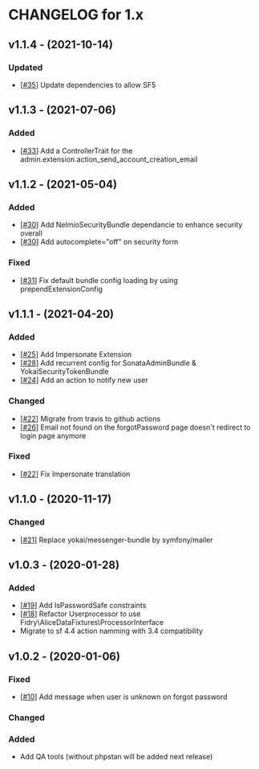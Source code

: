 CHANGELOG for 1.x
===================

## v1.1.4 - (2021-10-14)

### Updated

- [[#35](https://github.com/smartbooster/authentication-bundle/issues/35)] Update dependencies to allow SF5

## v1.1.3 - (2021-07-06)

### Added

- [[#33](https://github.com/smartbooster/authentication-bundle/issues/33)] Add a ControllerTrait for the admin.extension.action_send_account_creation_email

## v1.1.2 - (2021-05-04)

### Added

- [[#30](https://github.com/smartbooster/authentication-bundle/pull/30)] Add NelmioSecurityBundle dependancie to enhance security overall
- [[#30](https://github.com/smartbooster/authentication-bundle/pull/30)] Add autocomplete="off" on security form

### Fixed

- [[#31](https://github.com/smartbooster/authentication-bundle/issues/31)] Fix default bundle config loading by using prependExtensionConfig

## v1.1.1 - (2021-04-20)

### Added

- [[#25](https://github.com/smartbooster/authentication-bundle/issues/25)] Add Impersonate Extension
- [[#28](https://github.com/smartbooster/authentication-bundle/issues/28)] Add recurrent config for SonataAdminBundle & YokaiSecurityTokenBundle
- [[#24](https://github.com/smartbooster/authentication-bundle/issues/24)] Add an action to notify new user

### Changed

- [[#22](https://github.com/smartbooster/authentication-bundle/issues/22)] Migrate from travis to github actions
- [[#26](https://github.com/smartbooster/authentication-bundle/issues/26)] Email not found on the forgotPassword page doesn't redirect to login page anymore

### Fixed

- [[#22](https://github.com/smartbooster/authentication-bundle/issues/22)] Fix Impersonate translation

## v1.1.0 - (2020-11-17)

### Changed

- [[#21](https://github.com/smartbooster/authentication-bundle/pull/21)] Replace yokai/messenger-bundle by symfony/mailer

## v1.0.3 - (2020-01-28)

### Added

- [[#19](https://github.com/smartbooster/authentication-bundle/pull/19)] Add IsPasswordSafe constraints
- [[#18](https://github.com/smartbooster/authentication-bundle/pull/18)] Refactor Userprocessor to use Fidry\AliceDataFixtures\ProcessorInterface
- Migrate to sf 4.4 action namming with 3.4 compatibility

## v1.0.2 - (2020-01-06)

### Fixed

- [[#10](https://github.com/smartbooster/authentication-bundle/issues/10)] Add message when user is unknown on forgot password

### Changed

### Added

- Add QA tools (without phpstan will be added next release)
